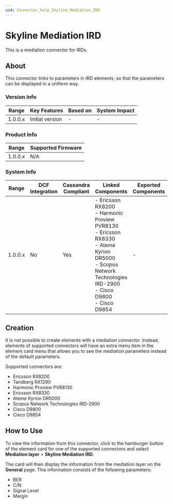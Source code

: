 ```yaml
---
uid: Connector_help_Skyline_Mediation_IRD
---
```


# Skyline Mediation IRD

This is a mediation connector for IRDs.

## About

This connector links to parameters in IRD elements, so that the parameters can be displayed in a uniform way.

### Version Info

| **Range** | **Key Features** | **Based on** | **System Impact** |
|-----------|------------------|--------------|-------------------|
| 1.0.0.x   | Initial version  | \-           | \-                |

### Product Info

| Range     | Supported Firmware     |
|-----------|------------------------|
| 1.0.0.x   | N/A                    |

### System Info

| Range | DCF Integration | Cassandra Compliant | Linked Components | Exported Components |
|--|--|--|--|--|
| 1.0.0.x | No | Yes | - Ericsson RX8200<br>- Harmonic Proview PVR8130<br>- Ericsson RX8330<br>- Ateme Kyrion DR5000<br>- Scopus Network Technologies IRD-2900<br>- Cisco D9800<br>- Cisco D9854 | - |

## Creation

It is not possible to create elements with a mediation connector. Instead, elements of supported connectors will have an extra menu item in the element card menu that allows you to see the mediation parameters instead of the default parameters.

Supported connectors are:

- Ericsson RX8200
- Tandberg RX1290
- Harmonic Proview PVR8130
- Ericsson RX8330
- Ateme Kyrion DR5000
- Scopus Network Technologies IRD-2900
- Cisco D9800
- Cisco D9854

## How to Use

To view the information from this connector, click to the hamburger button of the element card for one of the supported connectors and select **Mediation layer** \> **Skyline Mediation IRD**.

The card will then display the information from the mediation layer on the **General** page. This information consists of the following parameters:

- BER
- C/N
- Signal Level
- Margin
